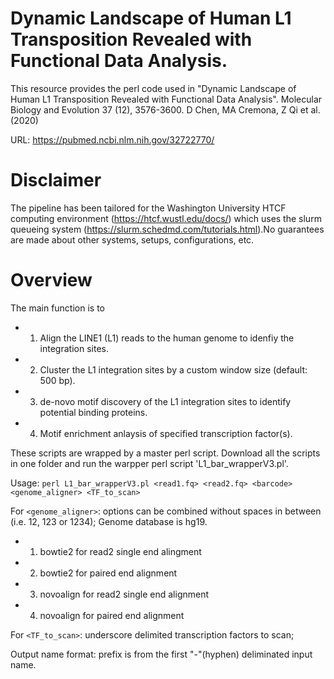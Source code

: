 # Dynamic Landscape of Human L1 Transposition Revealed with Functional Data Analysis.
This resource provides the perl code used in "Dynamic Landscape of Human L1 Transposition Revealed with Functional Data Analysis". Molecular Biology and Evolution 37 (12), 3576-3600.  D Chen, MA Cremona, Z Qi et al. (2020) 

URL: https://pubmed.ncbi.nlm.nih.gov/32722770/

# Disclaimer
The pipeline has been tailored for the Washington University HTCF computing environment (https://htcf.wustl.edu/docs/) which uses the slurm queueing system (https://slurm.schedmd.com/tutorials.html).No guarantees are made about other systems, setups, configurations, etc.

# Overview
The main function is to 
- 1) Align the LINE1 (L1) reads to the human genome to idenfiy the integration sites.
- 2) Cluster the L1 integration sites by a custom window size (default: 500 bp).
- 3) de-novo motif discovery of the L1 integration sites to identify potential binding proteins. 
- 4) Motif enrichment anlaysis of specified transcription factor(s).

These scripts are wrapped by a master perl script. Download all the scripts in one folder and run the warpper perl script 'L1_bar_wrapperV3.pl'.  

Usage: `perl L1_bar_wrapperV3.pl <read1.fq> <read2.fq> <barcode> <genome_aligner> <TF_to_scan>`

For `<genome_aligner>`: options can be combined without spaces in between (i.e. 12, 123 or 1234); Genome database is hg19.  
 - 1) bowtie2 for read2 single end alingment    
 - 2) bowtie2 for paired end alignment
 - 3) novoalign for read2 single end alignment
 - 4) novoalign for paired end alignment  

For `<TF_to_scan>`: underscore delimited transcription factors to scan;

Output name format: prefix is from the first "-"(hyphen) deliminated input name.
